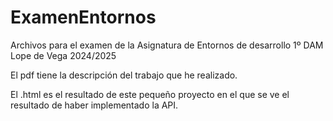 # ExamenEntornos
Archivos para el examen de la Asignatura de Entornos de desarrollo 1º DAM Lope de Vega 2024/2025

El pdf tiene la descripción del trabajo que he realizado.

El .html es el resultado de este pequeño proyecto en el que se ve el resultado de haber implementado la API.
